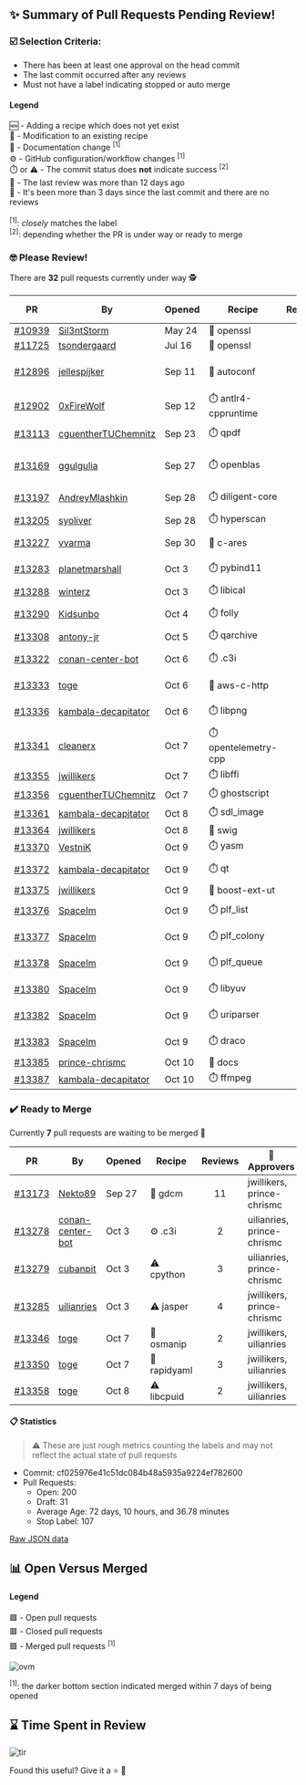 ## :sparkles: Summary of Pull Requests Pending Review!

### :ballot_box_with_check: Selection Criteria:

- There has been at least one approval on the head commit
- The last commit occurred after any reviews
- Must not have a label indicating stopped or auto merge

#### Legend

:new: - Adding a recipe which does not yet exist<br>
:memo: - Modification to an existing recipe<br>
:green_book: - Documentation change <sup>[1]</sup><br>
:gear: - GitHub configuration/workflow changes <sup>[1]</sup><br>
:stopwatch: or :warning: - The commit status does **not** indicate success <sup>[2]</sup><br>
:bell: - The last review was more than 12 days ago<br>
:eyes: - It's been more than 3 days since the last commit and there are no reviews<br>
<br>
<sup>[1]</sup>: _closely_ matches the label<br>
<sup>[2]</sup>: depending whether the PR is under way or ready to merge

### :nerd_face: Please Review! 

There are **32** pull requests currently under way :detective:

PR | By | Opened | Recipe | Reviews | Last | :stop_sign: Blockers | :star2: Approvers
:---: | --- | --- | --- | :---: | --- | --- | ---
[#10939](https://github.com/conan-io/conan-center-index/pull/10939)|[Sil3ntStorm](https://github.com/Sil3ntStorm)|May 24|:memo: openssl|0|:eyes:||
[#11725](https://github.com/conan-io/conan-center-index/pull/11725)|[tsondergaard](https://github.com/tsondergaard)|Jul 16|:memo: openssl|0|:eyes:||
[#12896](https://github.com/conan-io/conan-center-index/pull/12896)|[jellespijker](https://github.com/jellespijker)|Sep 11|:memo: autoconf|11|Sep 25 :bell:|uilianries|
[#12902](https://github.com/conan-io/conan-center-index/pull/12902)|[0xFireWolf](https://github.com/0xFireWolf)|Sep 12|:stopwatch: antlr4-cppruntime|17|Oct 10||jwillikers, michalwidera
[#13113](https://github.com/conan-io/conan-center-index/pull/13113)|[cguentherTUChemnitz](https://github.com/cguentherTUChemnitz)|Sep 23|:stopwatch: qpdf|30|Oct 9||jwillikers
[#13169](https://github.com/conan-io/conan-center-index/pull/13169)|[ggulgulia](https://github.com/ggulgulia)|Sep 27|:stopwatch: openblas|2|Sep 27 :bell:||
[#13197](https://github.com/conan-io/conan-center-index/pull/13197)|[AndreyMlashkin](https://github.com/AndreyMlashkin)|Sep 28|:stopwatch: diligent-core|7|Oct 7||
[#13205](https://github.com/conan-io/conan-center-index/pull/13205)|[syoliver](https://github.com/syoliver)|Sep 28|:stopwatch: hyperscan|0|:eyes:||
[#13227](https://github.com/conan-io/conan-center-index/pull/13227)|[vvarma](https://github.com/vvarma)|Sep 30|:memo: c-ares|3|Sep 30|uilianries|jwillikers
[#13283](https://github.com/conan-io/conan-center-index/pull/13283)|[planetmarshall](https://github.com/planetmarshall)|Oct 3|:stopwatch: pybind11|3|Oct 9||jwillikers
[#13288](https://github.com/conan-io/conan-center-index/pull/13288)|[winterz](https://github.com/winterz)|Oct 3|:stopwatch: libical|0|:eyes:||
[#13290](https://github.com/conan-io/conan-center-index/pull/13290)|[Kidsunbo](https://github.com/Kidsunbo)|Oct 4|:stopwatch: folly|1|Oct 5||
[#13308](https://github.com/conan-io/conan-center-index/pull/13308)|[antony-jr](https://github.com/antony-jr)|Oct 5|:stopwatch: qarchive|0|:eyes:||
[#13322](https://github.com/conan-io/conan-center-index/pull/13322)|[conan-center-bot](https://github.com/conan-center-bot)|Oct 6|:stopwatch: .c3i|1|Oct 6||uilianries
[#13333](https://github.com/conan-io/conan-center-index/pull/13333)|[toge](https://github.com/toge)|Oct 6|:memo: aws-c-http|4|Oct 10||jwillikers
[#13336](https://github.com/conan-io/conan-center-index/pull/13336)|[kambala-decapitator](https://github.com/kambala-decapitator)|Oct 6|:stopwatch: libpng|2|Oct 7||
[#13341](https://github.com/conan-io/conan-center-index/pull/13341)|[cleanerx](https://github.com/cleanerx)|Oct 7|:stopwatch: opentelemetry-cpp|0|||
[#13355](https://github.com/conan-io/conan-center-index/pull/13355)|[jwillikers](https://github.com/jwillikers)|Oct 7|:stopwatch: libffi|0|||
[#13356](https://github.com/conan-io/conan-center-index/pull/13356)|[cguentherTUChemnitz](https://github.com/cguentherTUChemnitz)|Oct 7|:stopwatch: ghostscript|0|||
[#13361](https://github.com/conan-io/conan-center-index/pull/13361)|[kambala-decapitator](https://github.com/kambala-decapitator)|Oct 8|:stopwatch: sdl_image|0|||
[#13364](https://github.com/conan-io/conan-center-index/pull/13364)|[jwillikers](https://github.com/jwillikers)|Oct 8|:memo: swig|0|||
[#13370](https://github.com/conan-io/conan-center-index/pull/13370)|[VestniK](https://github.com/VestniK)|Oct 9|:stopwatch: yasm|0|||
[#13372](https://github.com/conan-io/conan-center-index/pull/13372)|[kambala-decapitator](https://github.com/kambala-decapitator)|Oct 9|:stopwatch: qt|2|Oct 10||jwillikers, ericLemanissier
[#13375](https://github.com/conan-io/conan-center-index/pull/13375)|[jwillikers](https://github.com/jwillikers)|Oct 9|:memo: boost-ext-ut|0|||
[#13376](https://github.com/conan-io/conan-center-index/pull/13376)|[SpaceIm](https://github.com/SpaceIm)|Oct 9|:stopwatch: plf_list|1|Oct 9||jwillikers
[#13377](https://github.com/conan-io/conan-center-index/pull/13377)|[SpaceIm](https://github.com/SpaceIm)|Oct 9|:stopwatch: plf_colony|1|Oct 9||jwillikers
[#13378](https://github.com/conan-io/conan-center-index/pull/13378)|[SpaceIm](https://github.com/SpaceIm)|Oct 9|:stopwatch: plf_queue|1|Oct 9||jwillikers
[#13380](https://github.com/conan-io/conan-center-index/pull/13380)|[SpaceIm](https://github.com/SpaceIm)|Oct 9|:stopwatch: libyuv|1|Oct 9||jwillikers
[#13382](https://github.com/conan-io/conan-center-index/pull/13382)|[SpaceIm](https://github.com/SpaceIm)|Oct 9|:stopwatch: uriparser|2|Oct 9||jwillikers
[#13383](https://github.com/conan-io/conan-center-index/pull/13383)|[SpaceIm](https://github.com/SpaceIm)|Oct 9|:stopwatch: draco|1|Oct 10||jwillikers
[#13385](https://github.com/conan-io/conan-center-index/pull/13385)|[prince-chrismc](https://github.com/prince-chrismc)|Oct 10|:green_book: docs|0|||
[#13387](https://github.com/conan-io/conan-center-index/pull/13387)|[kambala-decapitator](https://github.com/kambala-decapitator)|Oct 10|:stopwatch: ffmpeg|0|||


### :heavy_check_mark: Ready to Merge 

Currently **7** pull requests are waiting to be merged :tada:


PR | By | Opened | Recipe | Reviews | :star2: Approvers
:---: | --- | --- | --- | :---: | ---
[#13173](https://github.com/conan-io/conan-center-index/pull/13173)|[Nekto89](https://github.com/Nekto89)|Sep 27|:memo: gdcm|11|jwillikers, prince-chrismc
[#13278](https://github.com/conan-io/conan-center-index/pull/13278)|[conan-center-bot](https://github.com/conan-center-bot)|Oct 3|:gear: .c3i|2|uilianries, prince-chrismc
[#13279](https://github.com/conan-io/conan-center-index/pull/13279)|[cubanpit](https://github.com/cubanpit)|Oct 3|:warning: cpython|3|uilianries, prince-chrismc
[#13285](https://github.com/conan-io/conan-center-index/pull/13285)|[uilianries](https://github.com/uilianries)|Oct 3|:warning: jasper|4|jwillikers, prince-chrismc
[#13346](https://github.com/conan-io/conan-center-index/pull/13346)|[toge](https://github.com/toge)|Oct 7|:memo: osmanip|2|jwillikers, uilianries
[#13350](https://github.com/conan-io/conan-center-index/pull/13350)|[toge](https://github.com/toge)|Oct 7|:memo: rapidyaml|3|jwillikers, uilianries
[#13358](https://github.com/conan-io/conan-center-index/pull/13358)|[toge](https://github.com/toge)|Oct 8|:warning: libcpuid|2|jwillikers, uilianries


#### :clipboard: Statistics

> :warning: These are just rough metrics counting the labels and may not reflect the actual state of pull requests

- Commit: cf025976e41c51dc084b48a5935a9224ef782600
- Pull Requests:
	- Open: 200
	- Draft: 31
	- Average Age: 72 days, 10 hours, and 36.78 minutes
	- Stop Label: 107
	

[Raw JSON data](https://raw.githubusercontent.com/prince-chrismc/conan-center-index-pending-review/raw-data/pending-review.json)

## :bar_chart: Open Versus Merged

#### Legend

:green_square: - Open pull requests<br>
:red_square: - Closed pull requests<br>
:purple_square: - Merged pull requests <sup>[1]</sup><br>

![ovm](https://github.com/prince-chrismc/conan-center-index-pending-review/blob/raw-data/open-versus-merged.gif?raw=true)

<sup>[1]</sup>: the darker bottom section indicated merged within 7 days of being opened

## :hourglass: Time Spent in Review

![tir](https://github.com/prince-chrismc/conan-center-index-pending-review/blob/raw-data/time-in-review.png?raw=true)

Found this useful? Give it a :star: :pray:
	